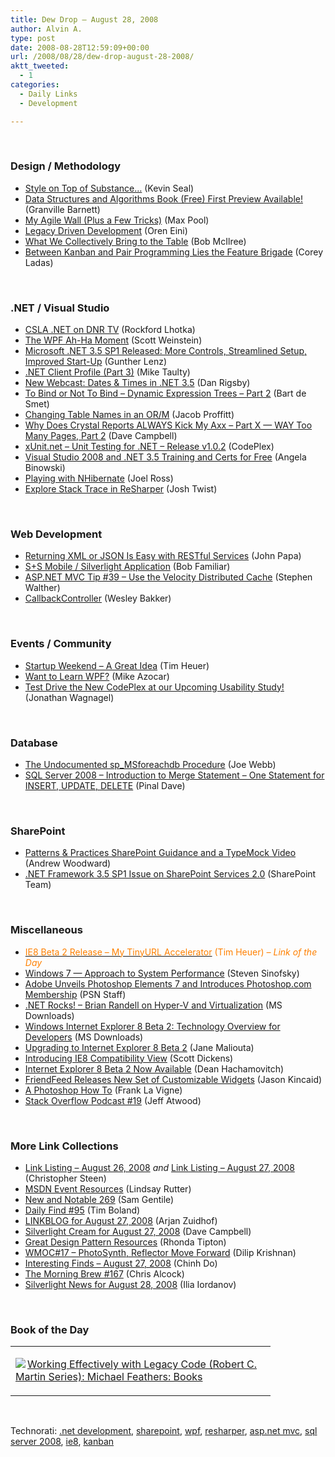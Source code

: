 ```yaml
---
title: Dew Drop – August 28, 2008
author: Alvin A.
type: post
date: 2008-08-28T12:59:09+00:00
url: /2008/08/28/dew-drop-august-28-2008/
aktt_tweeted:
  - 1
categories:
  - Daily Links
  - Development

---
```

</p> 

&#160;

### Design / Methodology

  * <a target="_blank" href="http://www.codingthearchitecture.com/2008/08/27/style_on_top_of_substance.html">Style on Top of Substance&#8230;</a> (Kevin Seal)
  * <a target="_blank" href="http://msmvps.com/blogs/gbarnett/archive/2008/08/27/data-structures-and-algorithms-book-free-first-preview-available.aspx">Data Structures and Algorithms Book (Free) First Preview Available!</a> (Granville Barnett)
  * <a target="_blank" href="http://www.codesqueeze.com/my-agile-wall-plus-a-few-tricks/">My Agile Wall (Plus a Few Tricks)</a> (Max Pool)
  * <a target="_blank" href="http://ayende.com/Blog/archive/2008/08/27/Legacy-Driven-Development.aspx">Legacy Driven Development</a> (Oren Eini)
  * <a target="_blank" href="http://enterprisearchitect.typepad.com/ea/2008/08/what-we-collect.html">What We Collectively Bring to the Table</a> (Bob McIlree)
  * <a target="_blank" href="http://leansoftwareengineering.com/2008/08/27/feature-brigade/">Between Kanban and Pair Programming Lies the Feature Brigade</a> (Corey Ladas)

&#160;

### .NET / Visual Studio

  * <a target="_blank" href="http://www.lhotka.net/weblog/CSLANETOnDNRTV.aspx">CSLA .NET on DNR TV</a> (Rockford Lhotka)
  * <a target="_blank" href="http://weblogs.asp.net/sweinstein/archive/2008/08/27/the-wpf-ah-ha-moment.aspx">The WPF Ah-Ha Moment</a> (Scott Weinstein)
  * <a target="_blank" href="http://dotnet.dzone.com/announcements/microsoft-net-35-sp1-released">Microsoft .NET 3.5 SP1 Released: More Controls, Streamlined Setup, Improved Start-Up</a> (Gunther Lenz)
  * <a target="_blank" href="http://mtaulty.com/CommunityServer/blogs/mike_taultys_blog/archive/2008/08/27/10703.aspx">.NET Client Profile (Part 3)</a> (Mike Taulty)
  * <a target="_blank" href="http://www.danrigsby.com/blog/index.php/2008/08/27/new-webcast-date-times-in-net-35/">New Webcast: Dates & Times in .NET 3.5</a> (Dan Rigsby)
  * <a target="_blank" href="http://community.bartdesmet.net/blogs/bart/archive/2008/08/27/to-bind-or-not-to-bind-dynamic-expression-trees-part-2.aspx">To Bind or Not To Bind &#8211; Dynamic Expression Trees &#8211; Part 2</a> (Bart de Smet)
  * <a target="_blank" href="http://theruntime.com/blogs/jacob/archive/2008/08/27/changing-table-names-in-an-orm.aspx">Changing Table Names in an OR/M</a> (Jacob Proffitt)
  * <a target="_blank" href="http://geekswithblogs.net/WynApseTechnicalMusings/archive/2008/08/27/124733.aspx">Why Does Crystal Reports ALWAYS Kick My Axx &#8211; Part X &#8212; WAY Too Many Pages, Part 2</a> (Dave Campbell)
  * <a target="_blank" href="http://www.codeplex.com/xunit/Release/ProjectReleases.aspx?ReleaseId=16589">xUnit.net &#8211; Unit Testing for .NET &#8211; Release v1.0.2</a> (CodePlex)
  * <a target="_blank" href="http://blogs.msdn.com/angelab/archive/2008/08/27/visual-studio-2008-and-net-3-5-training-and-certs-for-free.aspx">Visual Studio 2008 and .NET 3.5 Training and Certs for Free</a> (Angela Binowski)
  * <a target="_blank" href="http://www.rosscode.com/blog/index.php?title=playing_with_nhibernate&more=1&c=1&tb=1&pb=1">Playing with NHibernate</a> (Joel Ross)
  * <a target="_blank" href="http://www.thejoyofcode.com/Explore_Stack_Trace_in_Resharper.aspx">Explore Stack Trace in ReSharper</a> (Josh Twist)

&#160;

### Web Development

  * <a target="_blank" href="http://johnpapa.net/all/returning-xml-or-json-is-easy-with-restful-services/">Returning XML or JSON Is Easy with RESTful Services</a> (John Papa)
  * <a target="_blank" href="http://blogs.msdn.com/bobfamiliar/archive/2008/08/27/silverlight-gps-application-for-windows-mobile.aspx">S+S Mobile / Silverlight Application</a> (Bob Familiar)
  * <a target="_blank" href="http://weblogs.asp.net/stephenwalther/archive/2008/08/27/asp-net-mvc-tip-39-use-the-velocity-distributed-cache.aspx">ASP.NET MVC Tip #39 &#8211; Use the Velocity Distributed Cache</a> (Stephen Walther)
  * <a target="_blank" href="http://weblogs.asp.net/wesleybakker/archive/2008/08/28/callbackcontroller.aspx">CallbackController</a> (Wesley Bakker)

&#160;

### Events / Community

  * <a target="_blank" href="http://timheuer.com/blog/archive/2008/08/27/phoenix-startup-weekend.aspx">Startup Weekend &#8211; A Great Idea</a> (Tim Heuer)
  * <a target="_blank" href="http://www.michaelazocar.com/blog/?p=561">Want to Learn WPF?</a> (Mike Azocar)
  * <a target="_blank" href="http://blogs.msdn.com/codeplex/archive/2008/08/27/test-drive-the-new-codeplex-at-our-upcoming-usability-study.aspx">Test Drive the New CodePlex at our Upcoming Usability Study!</a> (Jonathan Wagnagel)

&#160;

### Database

  * <a target="_blank" href="http://weblogs.sqlteam.com/joew/archive/2008/08/27/60700.aspx">The Undocumented sp_MSforeachdb Procedure</a> (Joe Webb)
  * <a target="_blank" href="http://blog.sqlauthority.com/2008/08/28/sql-server-2008-introduction-to-merge-statement-one-statement-for-insert-update-delete/">SQL Server 2008 &#8211; Introduction to Merge Statement &#8211; One Statement for INSERT, UPDATE, DELETE</a> (Pinal Dave)

&#160;

### SharePoint

  * <a target="_blank" href="http://www.21apps.com/agile/patterns-practices-sharepoint-guidance-and-a-typemock-video/">Patterns & Practices SharePoint Guidance and a TypeMock Video</a> (Andrew Woodward)
  * <a target="_blank" href="http://blogs.msdn.com/sharepoint/archive/2008/08/27/net-framework-3-5-sp1-issue-on-windows-sharepoint-services-v2-0.aspx">.NET Framework 3.5 SP1 Issue on SharePoint Services 2.0</a> (SharePoint Team)

&#160;

### Miscellaneous

  * <a target="_blank" href="http://timheuer.com/blog/archive/2008/08/27/new-ie8-tinyurl-wikipedia-accelerators-activities.aspx"><font color="#ff8000">IE8 Beta 2 Release &#8211; My TinyURL Accelerator</font></a> <font color="#ff8000">(Tim Heuer) <em>– Link of the Day</em></font>
  * <a target="_blank" href="http://blogs.msdn.com/e7/archive/2008/08/27/windows-7-approach-to-system-performance.aspx">Windows 7 &#8212; Approach to System Performance</a> (Steven Sinofsky)
  * <a target="_blank" href="http://photoshopnews.com/2008/08/27/adobe-unveils-photoshop-elements-7-and-introduces-photoshopcom-membership/">Adobe Unveils Photoshop Elements 7 and Introduces Photoshop.com Membership</a> (PSN Staff)
  * <a target="_blank" href="http://www.microsoft.com/downloads/details.aspx?familyid=39dc877c-c9d3-4ab9-88b5-55b8aa80d324&displaylang=en&tm">.NET Rocks! &#8211; Brian Randell on Hyper-V and Virtualization</a> (MS Downloads)
  * <a target="_blank" href="http://www.microsoft.com/downloads/details.aspx?familyid=46936852-1f94-40f5-ad17-4a83f43fcb51&displaylang=en&tm">Windows Internet Explorer 8 Beta 2: Technology Overview for Developers</a> (MS Downloads)
  * <a target="_blank" href="http://blogs.msdn.com/ie/archive/2008/08/27/upgrading-to-internet-explorer-8-beta-2.aspx">Upgrading to Internet Explorer 8 Beta 2</a> (Jane Maliouta)
  * <a target="_blank" href="http://blogs.msdn.com/ie/archive/2008/08/27/introducing-compatibility-view.aspx">Introducing IE8 Compatibility View</a> (Scott Dickens)
  * <a target="_blank" href="http://blogs.msdn.com/ie/archive/2008/08/27/internet-explorer-8-beta-2-now-available.aspx">Internet Explorer 8 Beta 2 Now Available</a> (Dean Hachamovitch)
  * <a target="_blank" href="http://www.techcrunch.com/2008/08/27/friendfeed-releases-new-set-of-customizable-widgets/">FriendFeed Releases New Set of Customizable Widgets</a> (Jason Kincaid)
  * <a target="_blank" href="http://franksworld.com/blog/archive/2008/08/27/11119.aspx">A Photoshop How To</a> (Frank La Vigne)
  * <a target="_blank" href="http://blog.stackoverflow.com/2008/08/podcast-19/">Stack Overflow Podcast #19</a> (Jeff Atwood)

&#160;</p> 

### More Link Collections

  * <a target="_blank" href="http://dotnetjunkies.com/WebLog/csteen/archive/2008/08/27/505607.aspx">Link Listing &#8211; August 26, 2008</a>&#160;_and_&#160;<a target="_blank" href="http://dotnetjunkies.com/WebLog/csteen/archive/2008/08/28/505942.aspx">Link Listing &#8211; August 27, 2008</a> (Christopher Steen)
  * <a target="_blank" href="http://blogs.msdn.com/lindsay/archive/2008/08/27/msdn-event-resources.aspx">MSDN Event Resources</a> (Lindsay Rutter)
  * <a target="_blank" href="http://samgentile.com/blogs/samgentile/archive/2008/08/27/new-and-notable-269.aspx">New and Notable 269</a> (Sam Gentile)
  * <a target="_blank" href="http://www.techtoolblog.com/archives/daily-find-95">Daily Find #95</a> (Tim Boland)
  * <a target="_blank" href="http://www.arjansworld.com/2008/08/27/linkblog-for-august-27-2008/">LINKBLOG for August 27, 2008</a> (Arjan Zuidhof)
  * <a target="_blank" href="http://geekswithblogs.net/WynApseTechnicalMusings/archive/2008/08/27/124736.aspx">Silverlight Cream for August 27, 2008</a> (Dave Campbell)
  * <a target="_blank" href="http://rtipton.wordpress.com/2008/08/27/great-design-pattern-resources/">Great Design Pattern Resources</a> (Rhonda Tipton)
  * <a target="_blank" href="http://itknowledgeexchange.techtarget.com/serviceendpoint/wmoc-sharp-17-photosynth-reflector-move-forward/">WMOC#17 &#8211; PhotoSynth, Reflector Move Forward</a> (Dilip Krishnan)
  * <a target="_blank" href="http://www.chinhdo.com/20080827/interesting-finds-20080827/">Interesting Finds &#8211; August 27, 2008</a> (Chinh Do)
  * <a target="_blank" href="http://blog.cwa.me.uk/2008/08/28/the-morning-brew-167/">The Morning Brew #167</a> (Chris Alcock)
  * <a target="_blank" href="http://www.silverlightshow.net/news/Silverlight-news-for-August-28-2008.aspx">Silverlight News for August 28, 2008</a> (Ilia Iordanov)

&#160;

### Book of the Day

<div style="padding-bottom: 0px; margin: 0px; padding-left: 0px; padding-right: 0px; display: inline; float: none; padding-top: 0px" id="scid:7dc1bd33-94bd-46fd-a20b-0131235bcd47:ee12cb49-4baf-401f-bfae-aeaf384b3b9b" class="wlWriterSmartContent">
  <table cellspacing="0" cellpadding="2" width="400" border="0" unselectable="on">
    <tr>
      <td valign="top" width="400">
        <p>
          <a title="Working Effectively with Legacy Code (Robert C. Martin Series): Michael Feathers: Books" href="http://www.amazon.com/exec/obidos/ASIN/0131177052/alvinashcraft-20"><img data-recalc-dims="1" decoding="async" src="https://i0.wp.com/images.amazon.com/images/P/0131177052.01.MZZZZZZZ.jpg?w=660" border="0" align="left" style="float:left" />Working Effectively with Legacy Code (Robert C. Martin Series): Michael Feathers: Books</a>
        </p>
      </td>
    </tr>
  </table>
</div>

&#160;

<div style="padding-bottom: 0px; margin: 0px; padding-left: 0px; padding-right: 0px; display: inline; float: none; padding-top: 0px" id="scid:C16BAC14-9A3D-4c50-9394-FBFEF7A93539:87708c60-c12a-41fe-ac0e-74e07302c815" class="wlWriterSmartContent">
  <!--dotnetkickit-->
</div>

<div style="padding-bottom: 0px; margin: 0px; padding-left: 0px; padding-right: 0px; display: inline; float: none; padding-top: 0px" id="scid:d7bf807d-7bb0-458a-811f-90c51817d5c2:e6cc40cc-5fa1-405f-9be7-e3a02a475ff8" class="wlWriterSmartContent">
  <p>
    <span class="TagSite">Technorati:</span> <a href="http://technorati.com/tag/.net+development" rel="tag" class="tag">.net development</a>, <a href="http://technorati.com/tag/sharepoint" rel="tag" class="tag">sharepoint</a>, <a href="http://technorati.com/tag/wpf" rel="tag" class="tag">wpf</a>, <a href="http://technorati.com/tag/resharper" rel="tag" class="tag">resharper</a>, <a href="http://technorati.com/tag/asp.net+mvc" rel="tag" class="tag">asp.net mvc</a>, <a href="http://technorati.com/tag/sql+server+2008" rel="tag" class="tag">sql server 2008</a>, <a href="http://technorati.com/tag/ie8" rel="tag" class="tag">ie8</a>, <a href="http://technorati.com/tag/kanban" rel="tag" class="tag">kanban</a><br /><!-- StartInsertedTags: .net development, sharepoint, wpf, resharper, asp.net mvc, sql server 2008, ie8, kanban :EndInsertedTags -->
  </p>
</div>